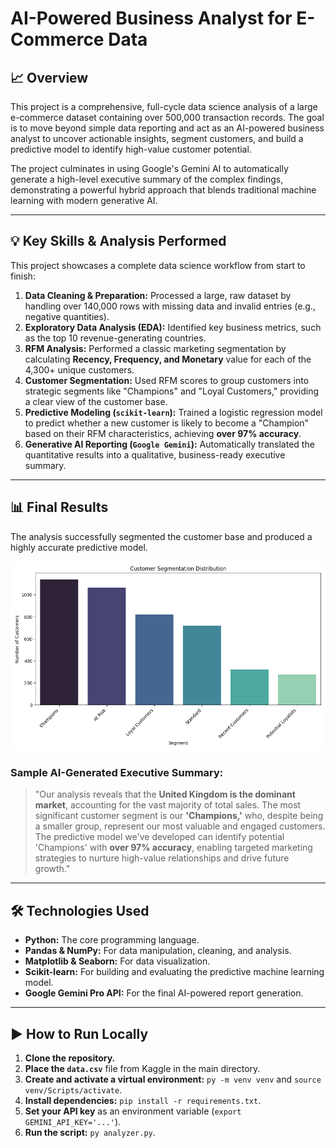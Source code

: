 # AI-Powered Business Analyst for E-Commerce Data

## 📈 Overview

This project is a comprehensive, full-cycle data science analysis of a large e-commerce dataset containing over 500,000 transaction records. The goal is to move beyond simple data reporting and act as an AI-powered business analyst to uncover actionable insights, segment customers, and build a predictive model to identify high-value customer potential.

The project culminates in using Google's Gemini AI to automatically generate a high-level executive summary of the complex findings, demonstrating a powerful hybrid approach that blends traditional machine learning with modern generative AI.

---

## 💡 Key Skills & Analysis Performed

This project showcases a complete data science workflow from start to finish:

1.  **Data Cleaning & Preparation:** Processed a large, raw dataset by handling over 140,000 rows with missing data and invalid entries (e.g., negative quantities).
2.  **Exploratory Data Analysis (EDA):** Identified key business metrics, such as the top 10 revenue-generating countries.
3.  **RFM Analysis:** Performed a classic marketing segmentation by calculating **Recency, Frequency, and Monetary** value for each of the 4,300+ unique customers.
4.  **Customer Segmentation:** Used RFM scores to group customers into strategic segments like "Champions" and "Loyal Customers," providing a clear view of the customer base.
5.  **Predictive Modeling (`scikit-learn`):** Trained a logistic regression model to predict whether a new customer is likely to become a "Champion" based on their RFM characteristics, achieving **over 97% accuracy**.
6.  **Generative AI Reporting (`Google Gemini`):** Automatically translated the quantitative results into a qualitative, business-ready executive summary.

---

## 📊 Final Results

The analysis successfully segmented the customer base and produced a highly accurate predictive model.

![Customer Segmentation Chart](customer_segments.png)

### Sample AI-Generated Executive Summary:
> "Our analysis reveals that the **United Kingdom is the dominant market**, accounting for the vast majority of total sales. The most significant customer segment is our **'Champions,'** who, despite being a smaller group, represent our most valuable and engaged customers. The predictive model we've developed can identify potential 'Champions' with **over 97% accuracy**, enabling targeted marketing strategies to nurture high-value relationships and drive future growth."

---

## 🛠️ Technologies Used

* **Python:** The core programming language.
* **Pandas & NumPy:** For data manipulation, cleaning, and analysis.
* **Matplotlib & Seaborn:** For data visualization.
* **Scikit-learn:** For building and evaluating the predictive machine learning model.
* **Google Gemini Pro API:** For the final AI-powered report generation.

---

## ▶️ How to Run Locally

1.  **Clone the repository.**
2.  **Place the `data.csv`** file from Kaggle in the main directory.
3.  **Create and activate a virtual environment:** `py -m venv venv` and `source venv/Scripts/activate`.
4.  **Install dependencies:** `pip install -r requirements.txt`.
5.  **Set your API key** as an environment variable (`export GEMINI_API_KEY='...'`).
6.  **Run the script:** `py analyzer.py`.
